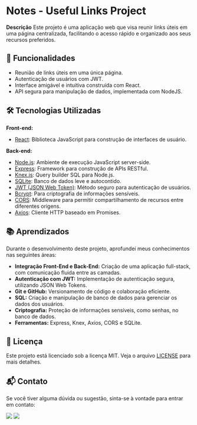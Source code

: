 # Notes - Useful Links Project

**Descrição**
Este projeto é uma aplicação web que visa reunir links úteis em uma página centralizada, facilitando o acesso rápido e organizado aos seus recursos preferidos.

## 🚀 Funcionalidades

- Reunião de links úteis em uma única página.
- Autenticação de usuários com JWT.
- Interface amigável e intuitiva construída com React.
- API segura para manipulação de dados, implementada com NodeJS.

## 🛠️ Tecnologias Utilizadas

**Front-end:**
- [React](https://reactjs.org/): Biblioteca JavaScript para construção de interfaces de usuário.

**Back-end:**
- [Node.js](https://nodejs.org/): Ambiente de execução JavaScript server-side.
- [Express](https://expressjs.com/): Framework para construção de APIs RESTful.
- [Knex.js](http://knexjs.org/): Query builder SQL para Node.js.
- [SQLite](https://www.sqlite.org/): Banco de dados leve e autocontido.
- [JWT (JSON Web Token)](https://jwt.io/): Método seguro para autenticação de usuários.
- [Bcrypt](https://www.npmjs.com/package/bcrypt): Para criptografia de informações sensíveis.
- [CORS](https://www.npmjs.com/package/cors): Middleware para permitir compartilhamento de recursos entre diferentes origens.
- [Axios](https://axios-http.com/): Cliente HTTP baseado em Promises.

## 📚 Aprendizados

Durante o desenvolvimento deste projeto, aprofundei meus conhecimentos nas seguintes áreas:

- **Integração Front-End e Back-End:** Criação de uma aplicação full-stack, com comunicação fluida entre as camadas.
- **Autenticação com JWT:** Implementação de autenticação segura, utilizando JSON Web Tokens.
- **Git e GitHub:** Versionamento de código e colaboração eficiente.
- **SQL:** Criação e manipulação de banco de dados para gerenciar os dados dos usuários.
- **Criptografia:** Proteção de informações sensíveis, como senhas, no banco de dados.
- **Ferramentas:** Express, Knex, Axios, CORS e SQLite.



## 📄 Licença

Este projeto está licenciado sob a licença MIT. Veja o arquivo [LICENSE](LICENSE) para mais detalhes.

## 📬 Contato

Se você tiver alguma dúvida ou sugestão, sinta-se à vontade para entrar em contato:


[<img src = "https://img.shields.io/badge/GitHub-100000?style=for-the-badge&logo=github&logoColor=white">](https://github.com/huddmax)
[<img src="https://img.shields.io/badge/linkedin-%230077B5.svg?&style=for-the-badge&logo=linkedin&logoColor=white" />](www.linkedin.com/in/hudson-machado-03346024b)